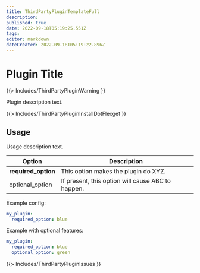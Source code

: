 ```yaml
---
title: ThirdPartyPluginTemplateFull
description: 
published: true
date: 2022-09-18T05:19:25.551Z
tags: 
editor: markdown
dateCreated: 2022-09-18T05:19:22.896Z
---
```


# Plugin Title
{{> Includes/ThirdPartyPluginWarning }}


Plugin description text.

{{> Includes/ThirdPartyPluginInstallDotFlexget }}

## Usage
Usage description text.

| **Option** | **Description** |
| --- | --- |
| **required_option** | This option makes the plugin do XYZ. |
| optional_option | If present, this option will cause ABC to happen. |

Example config:
```yaml
my_plugin:
  required_option: blue
```

Example with optional features:
```yaml
my_plugin:
  required_option: blue
  optional_option: green
```

{{> Includes/ThirdPartyPluginIssues }}